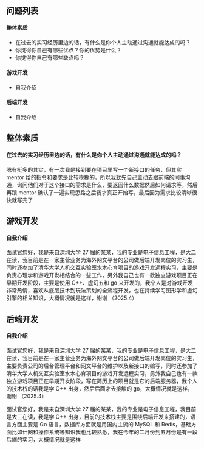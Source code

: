 ## 问题列表
#### 整体素质
* 在过去的实习经历里边的话，有什么是你个人主动通过沟通就能达成的吗？
* 你觉得你自己有哪些优点？你的优势是什么？
* 你觉得你自己有哪些缺点吗？

#### 游戏开发
* 自我介绍

#### 后端开发
* 自我介绍

## 整体素质
#### 在过去的实习经历里边的话，有什么是你个人主动通过沟通就能达成的吗？

嗯有挺多的其实，有一次我是接到要在项目里写一个新接口的任务，但其实 mentor 给的指令和要求是比较模糊的，所以我就先自己主动去跟前端的同事沟通，询问他们对于这个接口的需求是什么，要返回什么数据然后如何请求等，然后再跟 mentor 确认了一遍实现思路之后我才真正开始写，最后因为需求比较清晰很快就写完了

## 游戏开发

#### 自我介绍

面试官您好，我是来自深圳大学 27 届的某某，我的专业是电子信息工程，是大二在读，我目前是在一家主营业务为海外网文平台的公司做后端开发岗位的实习生，同时还参加了清华大学人机交互实验室水木心育项目的游戏开发远程实习，主要是负责心理学和游戏开发相结合的一些工作，另外我自己也有一款独立游戏项目正在早期开发阶段，主要是使用 C++、虚幻五和 go 来开发的，我个人是对游戏开发非常热情，喜欢从底层技术到玩法策划的全流程开发，也在持续学习图形学和虚幻引擎的相关知识，大概情况就是这样，谢谢
（2025.4）

## 后端开发

#### 自我介绍

面试官您好，我是来自深圳大学 27 届的某某，我的专业是电子信息工程，是大二在读，我目前是在一家主营业务为海外网文平台的公司做后端开发岗位的实习生，主要负责公司的后台管理平台和网文平台的维护以及新接口的编写，同时还参加了清华大学人机交互实验室水木心育项目的游戏开发远程实习，另外我自己也有一款独立游戏项目正在早期开发阶段，写在简历上的项目就是它的后端服务器，我个人的技术栈的话我是学 C++ 出身，然后后面才去接触的 go，大概情况就是这样，谢谢
（2025.4）

面试官您好，我是来自深圳大学 27 届的某某，我的专业是电子信息工程，我目前是大三在读，我是学 C++ 出身，目前的技术栈主要是围绕后端开发来搭建的，语言方面主要是 Go 语言，数据库方面就是用国内主流的 MySQL 和 Redis，基础方面比如计网和操作系统等知识我也比较熟悉，我在今年的二月份到五月份是有一段后端的实习，大概情况就是这样
